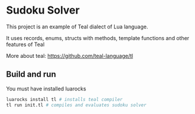 # Sudoku Solver

This project is an example of Teal dialect of Lua language.

It uses records, enums, structs with methods, template functions and other features of Teal

More about teal: https://github.com/teal-language/tl

## Build and run

You must have installed luarocks
```bash
luarocks install tl # installs teal compiler
tl run init.tl # compiles and evaluates sudoku solver
```

